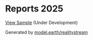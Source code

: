 # Reports 2025

[View Sample](https://model.earth/reports/2025/sample/) (Under Development)

Generated by [model.earth/realitystream](https://model.earth/realitystream)